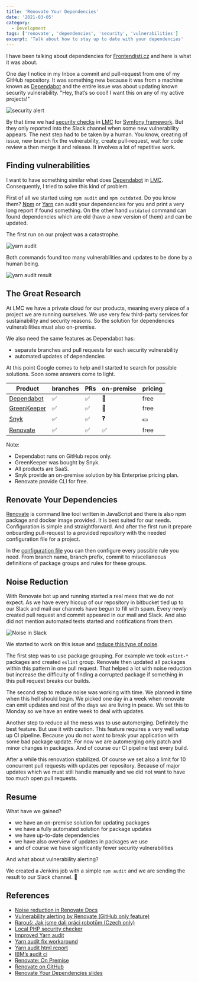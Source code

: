 ```yaml
---
title: 'Renovate Your Dependencies'
date: '2021-03-05'
category:
  - Development
tags: ['renovate', 'dependencies', 'security', 'vulnerabilities']
excerpt: 'Talk about how to stay up to date with your dependencies'
---
```


I have been talking about dependencies for [Frontendisti.cz][frontendisti] and
here is what it was about.

One day I notice in my Inbox a commit and pull-request from one of my GitHub
repository. It was something new because it was from a machine known as
[Dependabot][dependabot] and the entire issue was about updating known security
vulnerability. "Hey, that’s so cool! I want this on any of my active projects!"

![security alert](./github-dependabot.png 'Security alert from dependabot')

By that time we had
[security checks](https://github.com/FriendsOfPHP/security-advisories) in
[LMC][lmc] for [Symfony framework][symfony]. But they only reported into the
Slack channel when some new vulnerability appears. The next step had to be taken
by a human. You know, creating of issue, new branch fix the vulnerability,
create pull-request, wait for code review a then merge it and release. It
involves a lot of repetitive work.

## Finding vulnerabilities

I want to have something similar what does [Dependabot][dependabot] in
[LMC][lmc]. Consequently, I tried to solve this kind of problem.

First of all we started using `npm audit` and `npm outdated`. Do you know them?
[Npm][npm-audit] or [Yarn][yarn-audit] can audit your dependencies for you and
print a very long report if found something. On the other hand `outdated`
command can found dependencies which are old (have a new version of them) and
can be updated.

The first run on our project was a catastrophe.

![yarn audit](./audit.gif 'Running audit on our project')

Both commands found too many vulnerabilities and updates to be done by a human
being.

![yarn audit result](./audit-result.png 'Result of audit on our project')

## The Great Research

At LMC we have a private cloud for our products, meaning every piece of a
project we are running ourselves. We use very few third-party services for
sustainability and security reasons. So the solution for dependencies
vulnerabilities must also on-premise.

We also need the same features as Dependabot has:

- separate branches and pull requests for each security vulnerability
- automated updates of dependencies

At this point Google comes to help and I started to search for possible
solutions. Soon some answers come to light.

| Product                    | branches | PRs | on-premise | pricing |
| -------------------------- | -------- | --- | ---------- | ------- |
| [Dependabot][dependabot]   | ✅       | ✅  | 🚫         | free    |
| [GreenKeeper][greenkeeper] | ✅       | ✅  | 🚫         | free    |
| [Snyk][snyk]               | ✅       | ✅  | ❓         | 💵      |
| [Renovate][renovate]       | ✅       | ✅  | ✅         | free    |

Note:

- Dependabot runs on GitHub repos only.
- GreenKeeper was bought by Snyk.
- All products are SaaS.
- Snyk provide an on-premise solution by his Enterprise pricing plan.
- Renovate provide CLI for free.

## Renovate Your Dependencies

[Renovate][renovate] is command line tool written in JavaScript and there is
also npm package and docker image provided. It is best suited for our needs.
Configuration is simple and straightforward. And after the first run it prepare
onboarding pull-request to a provided repository with the needed configuration
file for a project.

In the [configuration file][renovate-configuration] you can then configure every
possible rule you need. From branch name, branch prefix, commit to miscellaneous
definitions of package groups and rules for these groups.

## Noise Reduction

With Renovate bot up and running started a real mess that we do not expect. As
we have every hiccup of our repository in bitbucket tied up to our Slack and
mail our channels have begun to fill with spam. Every newly created pull request
and commit appeared in our mail and Slack. And also did not mention automated
tests started and notifications from them.

![Noise in Slack](slack-noise-3.png 'Noise in Slack')

We started to work on this issue and [reduce this type of
noise][renovate-noise-reduction].

The first step was to use package grouping. For example we took `eslint-*`
packages and created `eslint` group. Renovate then updated all packages within
this pattern in one pull request. That helped a lot with noise reduction but
increase the difficulty of finding a corrupted package if something in this pull
request breaks our builds.

The second step to reduce noise was working with time. We planned in time when
this hell should begin. We picked one day in a week when renovate can emit
updates and rest of the days we are living in peace. We set this to Monday so we
have an entire week to deal with updates.

Another step to reduce all the mess was to use automerging. Definitely the best
feature. But use it with caution. This feature requires a very well setup up CI
pipeline. Because you do not want to break your application with some bad
package update. For now we are automerging only patch and minor changes in
packages. And of course our CI pipeline test every build.

After a while this renovation stabilized. Of course we set also a limit for 10
concurrent pull requests with updates per repository. Because of major updates
which we must still handle manually and we did not want to have too much open
pull requests.

## Resume

What have we gained?

- we have an on-premise solution for updating packages
- we have a fully automated solution for package updates
- we have up-to-date dependencies
- we have also overview of updates in packages we use
- and of course we have significantly fewer security vulnerabilities

And what about vulnerability alerting?

We created a Jenkins job with a simple `npm audit` and we are sending the result
to our Slack channel. 🎉

## References

- [Noise reduction in Renovate Docs][renovate-noise-reduction]
- [Vulnerability alerting by Renovate (GitHub only
  feature)][renovate-vulnerability-alerts]
- [Rarouš: Jak jsme dali práci robotům (Czech only)][rarous-prace-robotum]
- [Local PHP security checker][github-php-security-checker]
- [Improved Yarn audit][github-improved-yarn-audit]
- [Yarn audit fix workaround][dev-yarn-audit-fix]
- [Yarn audit html report][github-yarn-audit-html]
- [IBM’s audit ci][ibm-audit-ci]
- [Renovate: On Premise][renovate-on-premises]
- [Renovate on GitHub][github-renovate]
- [Renovate Your Dependencies slides][frontendisti-slides]

[frontendisti]: https://frontendisti.cz/
[dependabot]: https://dependabot.com/
[lmc]: https://www.lmc.eu/
[symfony]: https://symfony.com/
[npm-audit]: https://docs.npmjs.com/cli/v7/commands/npm-audit
[yarn-audit]: https://classic.yarnpkg.com/en/docs/cli/audit/
[greenkeeper]: https://greenkeeper.io/
[snyk]: https://snyk.io/
[renovate]: https://www.whitesourcesoftware.com/free-developer-tools/renovate/
[renovate-configuration]: https://docs.renovatebot.com/configuration-options/
[renovate-noise-reduction]: https://docs.renovatebot.com/noise-reduction/
[renovate-vulnerability-alerts]:
  https://docs.renovatebot.com/configuration-options/#vulnerabilityalerts
[rarous-prace-robotum]:
  https://www.rarous.net/weblog/2018/09/28/jak-jsme-dali-praci-robotum.html
[github-php-security-checker]:
  https://github.com/fabpot/local-php-security-checker
[github-improved-yarn-audit]: https://github.com/djfdyuruiry/improved-yarn-audit
[dev-yarn-audit-fix]: https://dev.to/antongolub/yarn-audit-fix-workaround-i2a
[github-yarn-audit-html]: https://github.com/davityavryan/yarn-audit-html
[ibm-audit-ci]: https://github.com/IBM/audit-ci
[renovate-on-premises]:
  https://www.whitesourcesoftware.com/free-developer-tools/renovate/on-premises
[github-renovate]: https://github.com/renovatebot/renovate
[frontendisti-slides]:
  https://frontendisti-renovate-your-dependencies.netlify.app/
